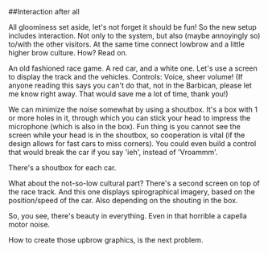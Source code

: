 ##Interaction after all

All gloominess set aside, let's not forget it should be fun! So the new setup includes interaction. Not only to the system, but also
(maybe annoyingly so) to/with the other visitors. 
At the same time connect lowbrow and a little higher brow culture. How? Read on.

An old fashioned race game. A red car, and a white one. Let's use a screen to display the track and the vehicles. 
Controls: Voice, sheer volume! (If anyone reading this says you can't do that, not in the Barbican, please let me know right away. That would save me
a lot of time, thank you!)

We can minimize the noise somewhat by using a shoutbox. It's a box with 1 or more holes in it, through which you can stick your head
to impress the microphone (which is also in the box). Fun thing is you cannot see the screen while your head is in the shoutbox,
so cooperation is vital (if the design allows for fast cars to miss corners). You could even build a control that would break
the car if you say 'ieh', instead of 'Vroammm'.

There's a shoutbox for each car.

What about the not-so-low cultural part?
There's a second screen on top of the race track. And this one displays spirographical imagery, based on the position/speed of the car. Also depending on the shouting in the box.

So, you see, there's beauty in everything. Even in that horrible a capella motor noise.

How to create those upbrow graphics, is the next problem.
